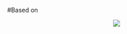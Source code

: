 #Based on <p align="center"><img src="https://laravel.com/assets/img/components/logo-laravel.svg"></p>
